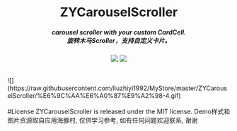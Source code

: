 <h1 align="center">
ZYCarouselScroller
<h5 align="center", style="color, #666">
carousel scroller with your custom CardCell.   
<br>
旋转木马Scroller，支持自定义卡片。     
</h5>
</h1>
<p align="center">
<img src="https://img.shields.io/badge/pod-v-blue.svg" />
<img src="https://img.shields.io/badge/license-MIT-brightgreen.svg" />
</p>

<br>
![](https://raw.githubusercontent.com/liuzhiyi1992/MyStore/master/ZYCarouselScroller/%E6%9C%AA%E6%A0%87%E9%A2%98-4.gif)
<br>

<br>
#License  
ZYCarouselScroller is released under the MIT license.
Demo样式和图片资源取自应用海豚村, 仅供学习参考, 如有任何问题欢迎联系, 谢谢

